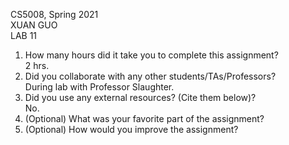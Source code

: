 CS5008, Spring 2021\
XUAN GUO\
LAB 11

1. How many hours did it take you to complete this assignment?\
2 hrs.
2. Did you collaborate with any other students/TAs/Professors?\
During lab with Professor Slaughter.
3. Did you use any external resources? (Cite them below)?\
No.
4. (Optional) What was your favorite part of the assignment?
5. (Optional) How would you improve the assignment?